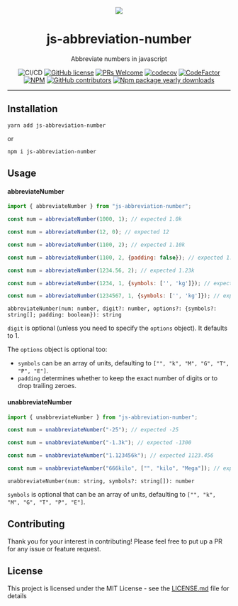 <div align="center">
	<p align="center">
		<img src="./images/cover.png"/>
	</p>
	<h1 align="center">js-abbreviation-number</h1>
	<p align="center">Abbreviate numbers in javascript</p>

![CI/CD](https://github.com/moh3n9595/js-abbreviation-number/workflows/Continuous%20Integration/badge.svg)
[![GitHub license](https://img.shields.io/badge/license-MIT-blue.svg)](https://github.com/moh3n9595/js-abbreviation-number/blob/master/LICENSE)
[![PRs Welcome](https://img.shields.io/badge/PRs-welcome-orange.svg)](https://github.com/moh3n9595/js-abbreviation-number/compare)
[![codecov](https://codecov.io/gh/moh3n9595/js-abbreviation-number/branch/master/graph/badge.svg)](https://codecov.io/gh/moh3n9595/js-abbreviation-number) [![CodeFactor](https://www.codefactor.io/repository/github/moh3n9595/js-abbreviation-number/badge/master)](https://www.codefactor.io/repository/github/moh3n9595/js-abbreviation-number/overview/master)
[![NPM](https://img.shields.io/npm/v/js-abbreviation-number.svg)](https://www.npmjs.com/package/js-abbreviation-number)
[![GitHub contributors](https://img.shields.io/github/contributors/moh3n9595/js-abbreviation-number.svg)](https://GitHub.com/moh3n9595/js-abbreviation-number/contributors/)
[![Npm package yearly downloads](https://badgen.net/npm/dy/js-abbreviation-number)](https://npmjs.com/package/js-abbreviation-number)

</div>
<hr />

## Installation

```
yarn add js-abbreviation-number
```
or
```
npm i js-abbreviation-number
```

## Usage

#### abbreviateNumber

```js
import { abbreviateNumber } from "js-abbreviation-number";

const num = abbreviateNumber(1000, 1); // expected 1.0k

const num = abbreviateNumber(12, 0); // expected 12

const num = abbreviateNumber(1100, 2); // expected 1.10k

const num = abbreviateNumber(1100, 2, {padding: false}); // expected 1.1k

const num = abbreviateNumber(1234.56, 2); // expected 1.23k

const num = abbreviateNumber(1234, 1, {symbols: ['', 'kg']}); // expected 1.2kg

const num = abbreviateNumber(1234567, 1, {symbols: ['', 'kg']}); // expected 1234.5kg
```

`abbreviateNumber(num: number, digit?: number, options?: {symbols?: string[]; padding: boolean}): string`

`digit` is optional (unless you need to specify the `options` object). It defaults to 1.

The `options` object is optional too:

- `symbols` can be an array of units, defaulting to `["", "k", "M", "G", "T", "P", "E"]`.
- `padding` determines whether to keep the exact number of digits or to drop trailing zeroes.

#### unabbreviateNumber

```js
import { unabbreviateNumber } from "js-abbreviation-number";

const num = unabbreviateNumber("-25"); // expected -25

const num = unabbreviateNumber("-1.3k"); // expected -1300

const num = unabbreviateNumber("1.123456k"); // expected 1123.456

const num = unabbreviateNumber("666kilo", ["", "kilo", "Mega"]); // expected 666000
```

`unabbreviateNumber(num: string, symbols?: string[]): number`

`symbols` is optional that can be an array of units, defaulting to `["", "k", "M", "G", "T", "P", "E"]`.

## Contributing

Thank you for your interest in contributing! Please feel free to put up a PR for any issue or feature request.

## License

This project is licensed under the MIT License - see the [LICENSE.md](https://github.com/moh3n9595/js-abbreviation-number/blob/master/LICENSE) file for details

